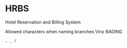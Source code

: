 # HRBS
 Hotel Reservation and Billing System


 Allowed characters when naming branches Vinz BADING
    
    , _ /
